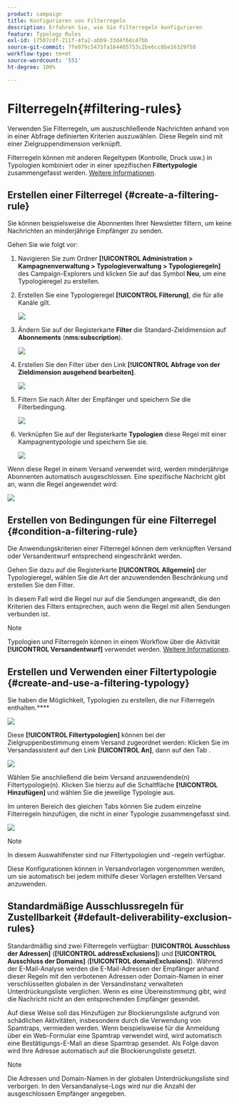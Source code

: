 ```yaml
---
product: campaign
title: Konfigurieren von Filterregeln
description: Erfahren Sie, wie Sie Filterregeln konfigurieren
feature: Typology Rules
exl-id: 17507cdf-211f-4fa2-abb9-33d4f6dc47bb
source-git-commit: 7fe079c5473fa164405753c2be6cc8be16329f58
workflow-type: tm+mt
source-wordcount: '551'
ht-degree: 100%

---
```


# Filterregeln{#filtering-rules}

Verwenden Sie Filterregeln, um auszuschließende Nachrichten anhand von in einer Abfrage definierten Kriterien auszuwählen. Diese Regeln sind mit einer Zielgruppendimension verknüpft.

Filterregeln können mit anderen Regeltypen (Kontrolle, Druck usw.) in Typologien kombiniert oder in einer spezifischen **Filtertypologie** zusammengefasst werden. [Weitere Informationen](#create-and-use-a-filtering-typology).

## Erstellen einer Filterregel {#create-a-filtering-rule}

Sie können beispielsweise die Abonnenten Ihrer Newsletter filtern, um keine Nachrichten an minderjährige Empfänger zu senden.

Gehen Sie wie folgt vor:

1. Navigieren Sie zum Ordner **[!UICONTROL Administration > Kampagnenverwaltung > Typologieverwaltung > Typologieregeln]** des Campaign-Explorers und klicken Sie auf das Symbol **Neu**, um eine Typologieregel zu erstellen.
1. Erstellen Sie eine Typologieregel **[!UICONTROL Filterung]**, die für alle Kanäle gilt.

   ![](assets/campaign_opt_create_filter_01.png)

1. Ändern Sie auf der Registerkarte **Filter** die Standard-Zieldimension auf **Abonnements** (**nms:subscription**).

   ![](assets/campaign_opt_create_filter_02.png)

1. Erstellen Sie den Filter über den Link **[!UICONTROL Abfrage von der Zieldimension ausgehend bearbeiten]**.

   ![](assets/campaign_opt_create_filter_03.png)

1. Filtern Sie nach Alter der Empfänger und speichern Sie die Filterbedingung.

   ![](assets/campaign_opt_create_filter_03b.png)

1. Verknüpfen Sie auf der Registerkarte **Typologien** diese Regel mit einer Kampagnentypologie und speichern Sie sie.

   ![](assets/campaign_opt_create_filter_04.png)

Wenn diese Regel in einem Versand verwendet wird, werden minderjährige Abonnenten automatisch ausgeschlossen. Eine spezifische Nachricht gibt an, wann die Regel angewendet wird:

![](assets/campaign_opt_create_filter_05.png)

## Erstellen von Bedingungen für eine Filterregel {#condition-a-filtering-rule}

Die Anwendungskriterien einer Filterregel können dem verknüpften Versand oder Versandentwurf entsprechend eingeschränkt werden.

Gehen Sie dazu auf die Registerkarte **[!UICONTROL Allgemein]** der Typologieregel, wählen Sie die Art der anzuwendenden Beschränkung und erstellen Sie den Filter.
<!--
![](assets/campaign_opt_create_filter_06.png)
-->


In diesem Fall wird die Regel nur auf die Sendungen angewandt, die den Kriterien des Filters entsprechen, auch wenn die Regel mit allen Sendungen verbunden ist.

>[!NOTE]
>
>Typologien und Filterregeln können in einem Workflow über die Aktivität **[!UICONTROL Versandentwurf]** verwendet werden. [Weitere Informationen](../workflow/delivery-outline.md).

## Erstellen und Verwenden einer Filtertypologie {#create-and-use-a-filtering-typology}

Sie haben die Möglichkeit, Typologien zu erstellen, die nur Filterregeln enthalten.****

![](assets/campaign_opt_create_typo_filtering.png)

Diese **[!UICONTROL Filtertypologien]** können bei der Zielgruppenbestimmung einem Versand zugeordnet werden: Klicken Sie im Versandassistent auf den Link **[!UICONTROL An]**, dann auf den Tab .

![](assets/campaign_opt_apply_typo_filtering.png)

Wählen Sie anschließend die beim Versand anzuwendende(n) Filtertypologie(n). Klicken Sie hierzu auf die Schaltfläche **[!UICONTROL Hinzufügen]** und wählen Sie die jeweilige Typologie aus.

Im unteren Bereich des gleichen Tabs können Sie zudem einzelne Filterregeln hinzufügen, die nicht in einer Typologie zusammengefasst sind.

![](assets/campaign_opt_select_typo_filtering.png)

>[!NOTE]
>
>In diesem Auswahlfenster sind nur Filtertypologien und -regeln verfügbar.
>
>Diese Konfigurationen können in Versandvorlagen vorgenommen werden, um sie automatisch bei jedem mithilfe dieser Vorlagen erstellten Versand anzuwenden.
>

## Standardmäßige Ausschlussregeln für Zustellbarkeit     {#default-deliverability-exclusion-rules}

Standardmäßig sind zwei Filterregeln verfügbar: **[!UICONTROL Ausschluss der Adressen]** (**[!UICONTROL addressExclusions]**) und **[!UICONTROL Ausschluss der Domains]** (**[!UICONTROL domainExclusions]**). Während der E-Mail-Analyse werden die E-Mail-Adressen der Empfänger anhand dieser Regeln mit den verbotenen Adressen oder Domain-Namen in einer verschlüsselten globalen in der Versandinstanz verwalteten Unterdrückungsliste verglichen. Wenn es eine Übereinstimmung gibt, wird die Nachricht nicht an den entsprechenden Empfänger gesendet.

Auf diese Weise soll das Hinzufügen zur Blockierungsliste aufgrund von schädlichen Aktivitäten, insbesondere durch die Verwendung von Spamtraps, vermieden werden. Wenn beispielsweise für die Anmeldung über ein Web-Formular eine Spamtrap verwendet wird, wird automatisch eine Bestätigungs-E-Mail an diese Spamtrap gesendet. Als Folge davon wird Ihre Adresse automatisch auf die Blockierungsliste gesetzt.

>[!NOTE]
>
>Die Adressen und Domain-Namen in der globalen Unterdrückungsliste sind verborgen. In den Versandanalyse-Logs wird nur die Anzahl der ausgeschlossen Empfänger angegeben.
